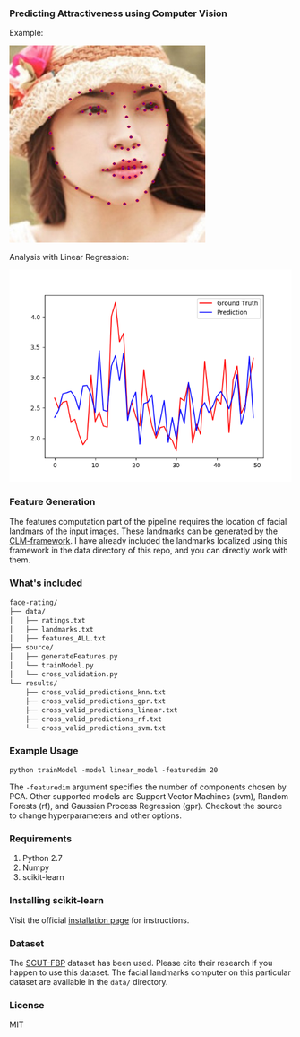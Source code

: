### Predicting Attractiveness using Computer Vision
Example: 

![](out_det_0.jpg)

Analysis with Linear Regression: 

![](Figure_1.png)


### Feature Generation
The features computation part of the pipeline requires the location of facial landmars of the input images. These landmarks can be generated by the [CLM-framework](https://github.com/TadasBaltrusaitis/CLM-framework). I have already included the landmarks localized using this framework in the data directory of this repo, and you can directly work with them. 

### What's included

```
face-rating/
├── data/
│   ├── ratings.txt
│   ├── landmarks.txt
│   ├── features_ALL.txt
├── source/
│   ├── generateFeatures.py
│   └── trainModel.py
│   └── cross_validation.py
└── results/
    ├── cross_valid_predictions_knn.txt
    ├── cross_valid_predictions_gpr.txt
    ├── cross_valid_predictions_linear.txt
    ├── cross_valid_predictions_rf.txt
    └── cross_valid_predictions_svm.txt
```

### Example Usage
```shell
python trainModel -model linear_model -featuredim 20
```
The `-featuredim` argument specifies the number of components chosen by PCA. Other supported models are Support Vector Machines (svm), Random Forests (rf), and Gaussian Process Regression (gpr). Checkout the source to change hyperparameters and other options. 

### Requirements
1. Python 2.7
2. Numpy
3. scikit-learn

### Installing scikit-learn
Visit the official [installation page](http://scikit-learn.org/stable/install.html) for instructions.

### Dataset
The [SCUT-FBP](http://www.hcii-lab.net/data/SCUT-FBP/EN/introduce.html) dataset has been used. Please cite their research if you happen to use this dataset. The facial landmarks computer on this particular dataset are available in the `data/` directory. 

### License
MIT
